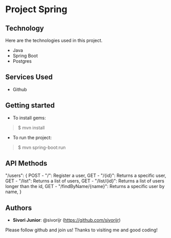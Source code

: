# Project Spring
 
## Technology 
 
Here are the technologies used in this project.
 
* Java
* Spring Boot
* Postgres
 
 
## Services Used
 
* Github
 
 
## Getting started
 
* To install gems:
>    $ mvn install
* To run the project:
>    $ mvn spring-boot:run
 
## API Methods
 
"/users": {
  POST - "/": Register a user,
  GET - "/{id}": Returns a specific user,
  GET - "/list": Returns a list of users,
  GET - "/list/{id}": Returns a list of users longer than the id,
  GET - "/findByName/{name}": Returns a specific user by name,
}
 
 
## Authors
 
* **Sivori Junior**: @sivorijr (https://github.com/sivorijr)
 
 
Please follow github and join us!
Thanks to visiting me and good coding!
